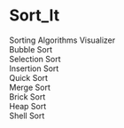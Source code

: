 # Sort_It
Sorting Algorithms Visualizer  
Bubble Sort  
Selection Sort  
Insertion Sort  
Quick Sort  
Merge Sort  
Brick Sort  
Heap Sort  
Shell Sort  
